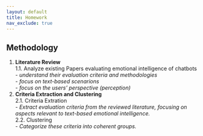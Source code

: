 ```yaml
---
layout: default
title: Homework
nav_exclude: true
---
```


## Methodology

1. **Literature Review**
   <br>1.1. Analyze existing Papers evaluating emotional intelligence of chatbots
   <br>- _understand their evaluation criteria and methodologies_
   <br>- _focus on text-based scenarions_
   <br>- _focus on the users’ perspective (perception)_
2. **Criteria Extraction and Clustering**
   <br>2.1. Criteria Extration
   <br>- _Extract evaluation criteria from the reviewed literature, focusing on aspects relevant to text-based emotional intelligence._
   <br>2.2. Clustering
   <br>- _Categorize these criteria into coherent groups._
